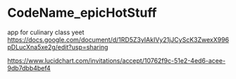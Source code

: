 # CodeName_epicHotStuff
app for culinary class yeet
https://docs.google.com/document/d/1RD5Z3yIAkIVy21jJCyScK3ZwexX996pDLucXna5xe2g/edit?usp=sharing














https://www.lucidchart.com/invitations/accept/10762f9c-51e2-4ed6-acee-9db7dbb4bef4
